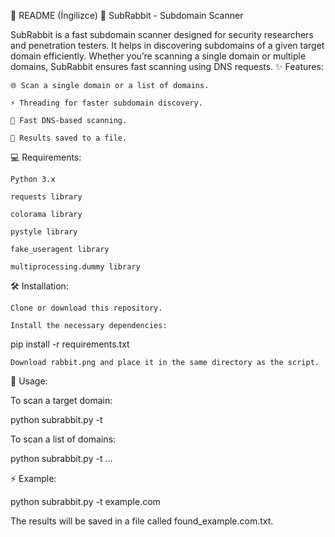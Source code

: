 📄 README (İngilizce)
🐰 SubRabbit - Subdomain Scanner

SubRabbit is a fast subdomain scanner designed for security researchers and penetration testers. It helps in discovering subdomains of a given target domain efficiently. Whether you’re scanning a single domain or multiple domains, SubRabbit ensures fast scanning using DNS requests.
✨ Features:

    🌐 Scan a single domain or a list of domains.

    ⚡ Threading for faster subdomain discovery.

    🚀 Fast DNS-based scanning.

    📁 Results saved to a file.

💻 Requirements:

    Python 3.x

    requests library

    colorama library

    pystyle library

    fake_useragent library

    multiprocessing.dummy library

🛠️ Installation:

    Clone or download this repository.

    Install the necessary dependencies:

pip install -r requirements.txt

    Download rabbit.png and place it in the same directory as the script.

🏃 Usage:

To scan a target domain:

python subrabbit.py -t <target-domain>

To scan a list of domains:

python subrabbit.py -t <domain1> <domain2> <domain3> ...

⚡ Example:

python subrabbit.py -t example.com

The results will be saved in a file called found_example.com.txt.
